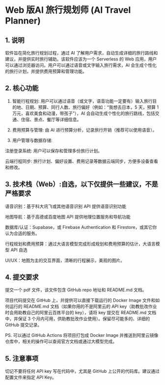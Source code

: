 # Web 版AI 旅行规划师 (AI Travel Planner)

## 1. 说明

软件旨在简化旅行规划过程，通过 AI 了解用户需求，自动生成详细的旅行路线和建议，并提供实时旅行辅助。该软件应该为一个 Serverless 的 Web 应用，用户可以通过浏览器访问。用户可以通过语音或文字输入旅行需求，AI 会生成个性化的旅行计划，并提供费用预算和管理功能。

## 2. 核心功能

1. 智能行程规划: 用户可以通过语音（或文字，语音功能一定要有）输入旅行目的地、日期、预算、同行人数、旅行偏好（例如：“我想去日本，5 天，预算 1 万元，喜欢美食和动漫，带孩子”），AI 会自动生成个性化的旅行路线，包括交通、住宿、景点、餐厅等详细信息。

2. 费用预算与管理: 由 AI 进行预算分析，记录旅行开销（推荐可以使用语音）。

3. 用户管理与数据存储:

注册登录系统: 用户可以保存和管理多份旅行计划。

云端行程同步: 旅行计划、偏好设置、费用记录等数据云端同步，方便多设备查看和修改。

## 3. 技术栈（Web）:自选，以下仅提供一些建议，不是严格要求

语音识别：基于科大讯飞或其他语音识别 API 提供语音识别功能

地图导航：基于高德或百度地图 API 提供地理位置服务和导航功能

数据库/认证：Supabase，或 Firebase Authentication 和 Firestore，或其它你认为合适的服务。

行程规划和费用预算：通过大语言模型完成形成规划和费用预算的估计，大语言模型 API 自选

UI/UX：地图为主的交互界面，清晰的行程展示，美观的图片。

## 4. 提交要求

提交一个 pdf 文件，该文件包含 GitHub repo 地址和 README.md 文档。

项目代码提交在 GitHub 上，并提供可以直接下载运行的 Docker Image 文件和如何运行的 README.md 文档（如果你用的不是阿里云的 API key（助教批改作业时会用助教自己的阿里云百炼平台的 key），请将 key 提交在 README.md 文档中，并保证 3 个月内可用，供助教批改作业使用）。保留尽可能多的、详细的GitHub 提交记录。

PS. 可以通过 GitHub Actions 将项目打包成 Docker Image 并推送到阿里云镜像仓库中，相关的操作可以查阅官方文档或通过大模型完成。

## 5. 注意事项

切记不要将任何 API key 写在代码中，尤其是 GitHub 上公开的代码库。建议通过配置文件来指定 API Key。

